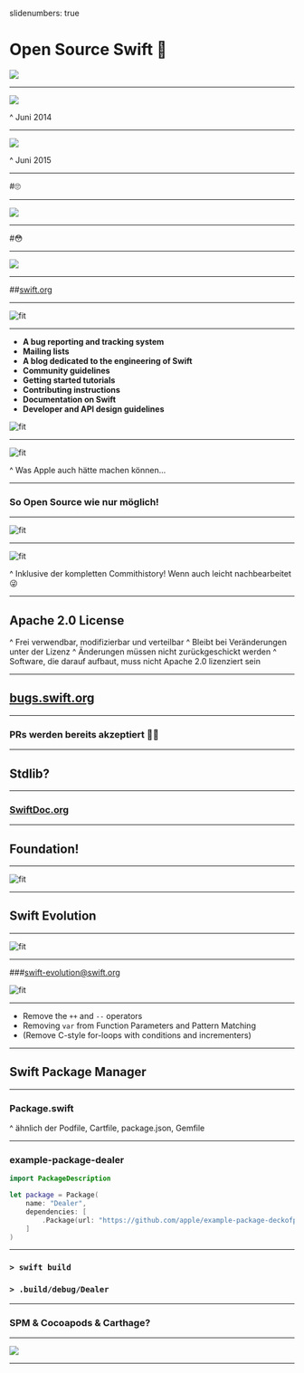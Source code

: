 slidenumbers: true

# Open Source Swift 🎉
![](img/swiftbg.png)

---

![](img/craig_swift.jpg)

^ Juni 2014

---

![](img/craig_opensource.jpg)

^ Juni 2015

---

#🙄

---

![](img/craig_opensource_linux.jpg)

---

#😳

---

![](img/swiftlang_tweet.png)

---

##[swift.org](https://swift.org)

---

![fit](img/swift.org.png)

---

- **A bug reporting and tracking system**
- **Mailing lists**
- **A blog dedicated to the engineering of Swift**
- **Community guidelines**
- **Getting started tutorials**
- **Contributing instructions**
- **Documentation on Swift**
- **Developer and API design guidelines**

![fit](img/swift.org.png)

---

![fit](img/opensource.apple.com.png)

^ Was Apple auch hätte machen können...

---

### So Open Source wie nur möglich!

---

![fit](img/github.com_apple.png)

---

![fit](img/github.com_apple_swift.png)

^ Inklusive der kompletten Commithistory! Wenn auch leicht nachbearbeitet 😜
<!-- https://vimeo.com/147777653 -->

---

## Apache 2.0 License

^ Frei verwendbar, modifizierbar und verteilbar
^ Bleibt bei Veränderungen unter der Lizenz
^ Änderungen müssen nicht zurückgeschickt werden
^ Software, die darauf aufbaut, muss nicht Apache 2.0 lizenziert sein

---

## [bugs.swift.org](https://bugs.swift.org)

---

### PRs werden bereits akzeptiert 🎉✨

---

## Stdlib?

---

### [SwiftDoc.org](http://swiftdoc.org)

---

## Foundation!

---

![fit](img/github.com_apple_foundation.png)

---

## Swift Evolution

---

![fit](img/github.com_apple_evolution.png)

---

###[swift-evolution@swift.org](https://lists.swift.org/mailman/listinfo/swift-evolution)

![fit](img/github.com_apple_evolution.png)

---

- Remove the `++` and `--` operators
- Removing `var` from Function Parameters and Pattern Matching
- (Remove C-style for-loops with conditions and incrementers)

---

## Swift Package Manager

---

### Package.swift

^ ähnlich der Podfile, Cartfile, package.json, Gemfile

---

### example-package-dealer

```swift
import PackageDescription

let package = Package(
    name: "Dealer",
    dependencies: [
        .Package(url: "https://github.com/apple/example-package-deckofplayingcards.git", majorVersion: 1),
    ]
)
```

---

### `> swift build`
### `> .build/debug/Dealer`

---

### SPM & Cocoapods & Carthage?

---

![](img/alloy_tweet.png)

---



<!--
TODO:
 - Teile von swift.org highlighten, gerade so Dinge wie die API Guidelines, großartig :D
 - Eigenes Beispiel mit SPM bauen und wenn richtig awesome isses ein server der auf dokku deployed wird \o/

-->

<!--
Weitere Links:
 - https://news.ycombinator.com/item?id=10669891
 - http://arstechnica.com/apple/2015/12/craig-federighi-talks-open-source-swift-and-whats-coming-in-version-3-0/
 -->
